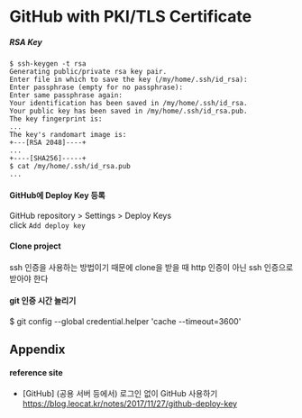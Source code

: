 # GitHub with PKI/TLS Certificate

##### RSA Key
```
$ ssh-keygen -t rsa
Generating public/private rsa key pair.
Enter file in which to save the key (/my/home/.ssh/id_rsa):
Enter passphrase (empty for no passphrase):
Enter same passphrase again:
Your identification has been saved in /my/home/.ssh/id_rsa.
Your public key has been saved in /my/home/.ssh/id_rsa.pub.
The key fingerprint is:
...
The key's randomart image is:
+---[RSA 2048]----+
...
+----[SHA256]-----+
$ cat /my/home/.ssh/id_rsa.pub
...
```
#### GitHub에 Deploy Key 등록
GitHub repository > Settings > Deploy Keys  
click `Add deploy key`

#### Clone project
ssh 인증을 사용하는 방법이기 때문에 clone을 받을 때 http 인증이 아닌 ssh 인증으로 받아야 한다  

#### git 인증 시간 늘리기
$ git config --global credential.helper 'cache --timeout=3600'

## Appendix

#### reference site

+ [GitHub] (공용 서버 등에서) 로그인 없이 GitHub 사용하기  
https://blog.leocat.kr/notes/2017/11/27/github-deploy-key
